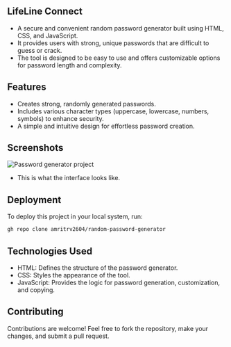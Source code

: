 ## LifeLine Connect

- A secure and convenient random password generator built using HTML, CSS, and JavaScript.
- It provides users with strong, unique passwords that are difficult to guess or crack.
- The tool is designed to be easy to use and offers customizable options for password length and complexity.


## Features

- Creates strong, randomly generated passwords.
- Includes various character types (uppercase, lowercase, numbers, symbols) to enhance security.
- A simple and intuitive design for effortless password creation.


## Screenshots

![Password generator project](https://github.com/amritrv2604/random-password-generator/blob/main/images/projectImg.png?raw=true)
- This is what the interface looks like.


## Deployment

To deploy this project in your local system, run:
```bash
gh repo clone amritrv2604/random-password-generator
```


## Technologies Used

- HTML: Defines the structure of the password generator.
- CSS: Styles the appearance of the tool.
- JavaScript: Provides the logic for password generation, customization, and copying.


## Contributing

Contributions are welcome! Feel free to fork the repository, make your changes, and submit a pull request.

